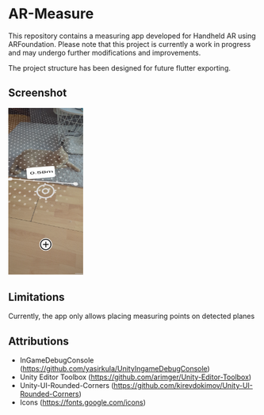 # AR-Measure
This repository contains a measuring app developed for Handheld AR using ARFoundation. Please note that this project is currently a work in progress and may undergo further modifications and improvements.

The project structure has been designed for future flutter exporting.

## Screenshot
<img src="./img/screenshot.png" width=30%>

## Limitations
Currently, the app only allows placing measuring points on detected planes

## Attributions
- InGameDebugConsole (https://github.com/yasirkula/UnityIngameDebugConsole)
- Unity Editor Toolbox (https://github.com/arimger/Unity-Editor-Toolbox)
- Unity-UI-Rounded-Corners (https://github.com/kirevdokimov/Unity-UI-Rounded-Corners)
- Icons (https://fonts.google.com/icons) 
